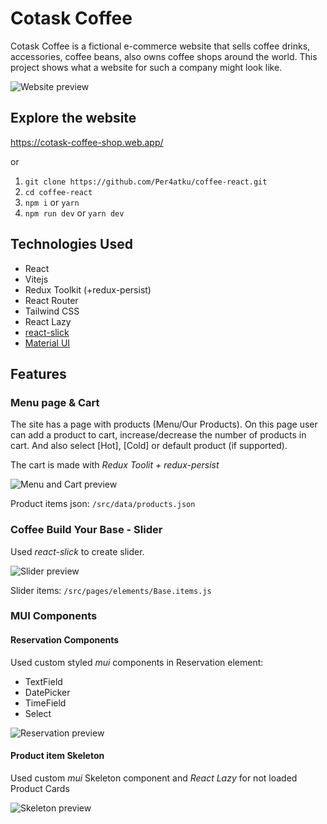 # Cotask Coffee

Cotask Coffee is a fictional e-commerce website that sells coffee drinks, accessories, coffee beans, also owns coffee shops around the world. This project shows what a website for such a company might look like.

![Website preview](https://i.ibb.co/w76mR4x/cotask-coffee-shop-web-app.png "Website preview")

## Explore the website
https://cotask-coffee-shop.web.app/

or
1. `git clone https://github.com/Per4atku/coffee-react.git`
2. `cd coffee-react`
3.  `npm i`  or  `yarn`
4. `npm run dev` or `yarn dev`

## Technologies Used
- React
- Vitejs
- Redux Toolkit (+redux-persist)
- React Router
- Tailwind CSS
- React Lazy
- [react-slick](https://react-slick.neostack.com/ "react-slick")
- [Material UI](https://mui.com/ "Material UI")

## Features
### Menu page & Cart
The site has a page with products (Menu/Our Products). On this page user can add a product to cart, increase/decrease the number of products in cart. And also select [Hot], [Cold] or default product (if supported).

The cart is made with *Redux Toolit + redux-persist*

![Menu and Cart preview](https://im.ezgif.com/tmp/ezgif-1-0ffebd9eef.gif "Menu and Cart preview")

Product items json: `/src/data/products.json`

### Coffee Build Your Base - Slider
Used *react-slick* to create slider. 

![Slider preview](https://im.ezgif.com/tmp/ezgif-1-729e76690c.gif "Slider preview")


Slider items: `/src/pages/elements/Base.items.js`
### MUI Components
#### Reservation Components
Used custom styled *mui* components in Reservation element:
- TextField
- DatePicker
- TimeField
- Select

  
![Reservation preview](https://im.ezgif.com/tmp/ezgif-1-355c6547c7.gif "Reservation preview")
#### Product item Skeleton
Used custom *mui* Skeleton component and *React Lazy* for not loaded Product Cards

![Skeleton preview](https://im.ezgif.com/tmp/ezgif-1-8bb6dab256.gif "Skeleton preview")

